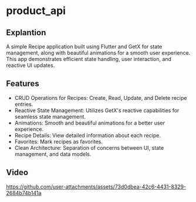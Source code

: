 # product_api

## Explantion

A simple Recipe application built using Flutter and GetX for state management, along with beautiful animations for a smooth user experience. This app demonstrates efficient state handling, user interaction, and reactive UI updates.

## Features

- CRUD Operations for Recipes: Create, Read, Update, and Delete recipe entries.
- Reactive State Management: Utilizes GetX's reactive capabilities for seamless state management.
- Animations: Smooth and beautiful animations for a better user experience.
- Recipe Details: View detailed information about each recipe.
- Favorites: Mark recipes as favorites.
- Clean Architecture: Separation of concerns between UI, state management, and data models.

 ## Video
  
 https://github.com/user-attachments/assets/73d0dbea-42c6-4431-8329-2684b74b141a

